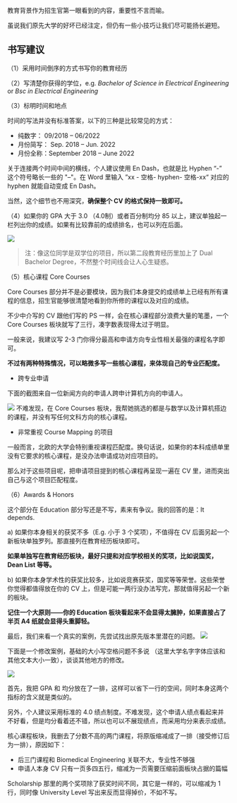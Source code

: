 教育背景作为招生官第一眼看到的内容，重要性不言而喻。

虽说我们原先大学的好坏已经注定，但仍有一些小技巧让我们尽可能扬长避短。

## 书写建议

（1）采用时间倒序的方式书写你的教育经历 

（2）写清楚你获得的学位，e.g. *Bachelor of Science in Electrical Engineering* or *Bsc in Electrical Engineering*

（3）标明时间和地点

时间的写法并没有标准答案，以下的三种是比较常见的方式：
- 纯数字： 09/2018 – 06/2022 
- 月份简写： Sep. 2018 – Jun. 2022 
- 月份全称：September 2018 – June 2022

关于连接两个时间中间的横线，个人建议使用 En Dash，也就是比 Hyphen “-” 这个符号略长一些的 "–"。在 Word 里输入 ”xx - 空格- hyphen- 空格-xx“ 对应的 hyphen 就能自动变成 En Dash。 

当然，这个细节也不用深究，**确保整个 CV 的格式保持一致即可。**

（4）如果你的 GPA 大于 3.0 （4.0制）或者百分制均分 85 以上，建议单独起一栏列出你的成绩。如果有比较靠前的成绩排名，也可以列在后面。

![](https://image-upload-1307521651.cos.ap-nanjing.myqcloud.com/picture_upload/20221215172825.png)

>注：像这位同学是双学位的项目，所以第二段教育经历里加上了 Dual Bachelor Degree，不然整个时间线会让人心生疑惑。  

（5）核心课程 Core Courses

Core Courses 部分并不是必要模块，因为我们本身提交的成绩单上已经有所有课程的信息，招生官能够很清楚地看到你所修的课程以及对应的成绩。

不少中介写的 CV 跟他们写的 PS 一样，会在核心课程部分浪费大量的笔墨，一个 Core Courses 板块就写了三行，凑字数表现得太过于明显。 

一般来说，我建议写 2-3 门你得分最高和申请方向专业性相关最强的课程名字即可。

**不过有两种特殊情况，可以略微多写一些核心课程，来体现自己的专业匹配度。**

- 跨专业申请

下面的截图来自一位新闻方向的申请人跨申计算机方向的申请人。

![](https://image-upload-1307521651.cos.ap-nanjing.myqcloud.com/picture_upload/20221215172716.png)
不难发现，在 Core Courses 板块，我帮她挑选的都是与数学以及计算机搭边的课程，并没有写任何文科方向的核心课程。 

- 非常重视 Course Mapping 的项目 

一般而言，北欧的大学会特别重视课程匹配度。换句话说，如果你的本科成绩单里没有它要求的核心课程，是没办法申请成功对应项目的。

那么对于这些项目呢，把申请项目提到的核心课程再呈现一遍在 CV 里，进而突出自己与这个项目匹配程度。 

（6）Awards & Honors

这个部分在 Education 部分写还是不写，素来有争议。我的回答的是：It depends. 

a) 如果你本身相关的获奖不多（E.g. 小于 3 个奖项），不值得在 CV 后面另起一个新板块单独罗列。那直接列在教育经历板块即可。

**如果单独写在教育经历板块，最好只提和对应学校相关的奖项，比如说国奖，Dean List 等等。**

b) 如果你本身学术性的获奖比较多，比如说竞赛获奖，国奖等等荣誉。这些荣誉你觉得都值得放在你的 CV 上，但是可能一两行没办法写完，那就值得另起一个新的板块。

**记住一个大原则——你的 Education 板块看起来不会显得太臃肿，如果直接占了半页 A4 纸就会显得头重脚轻。** 

最后，我们来看一个真实的案例，先尝试找出原先版本里潜在的问题。 
![](https://image-upload-1307521651.cos.ap-nanjing.myqcloud.com/picture_upload/20221216225019.png)

下面是一个修改案例，基础的大小写空格问题不多说 （这里大学名字字体应该和其他文本大小一致），谈谈其他地方的修改。

![](https://image-upload-1307521651.cos.ap-nanjing.myqcloud.com/picture_upload/20221216225338.png)

首先，我把 GPA 和 均分放在了一排，这样可以省下一行的空间，同时本身这两个指标的含义就是类似的。 

另外，个人建议采用标准的 4.0 绩点制度。不难发现，这个申请人绩点看起来并不好看，但是均分看着还不错，所以也可以不展现绩点，而采用均分来表示成绩。

核心课程板块，我删去了分数不高的两门课程，将原版缩减成了一排（接受修订后为一排），原因如下：
- 后三门课程和 Biomedical Engineering 关联不大，专业性不够强
- 申请人本身 CV 只有一页多四五行，缩减为一页需要压缩前面板块占据的篇幅 

Scholarship 那里的两个奖项除了获奖时间不同，其它是一样的，可以缩减为 1 行，同时像 University Level 写出来反而显得掉价，不如不写。 




